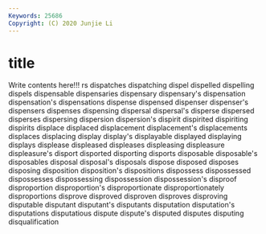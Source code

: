 ```yaml
---
Keywords: 25686
Copyright: (C) 2020 Junjie Li
---
```


# title

Write contents here!!!
rs 
dispatches 
dispatching 
dispel 
dispelled 
dispelling
dispels 
dispensable 
dispensaries 
dispensary 
dispensary's 
dispensation 
dispensation's 
dispensations 
dispense 
dispensed
dispenser 
dispenser's 
dispensers 
dispenses 
dispensing 
dispersal 
dispersal's 
disperse 
dispersed 
disperses
dispersing 
dispersion 
dispersion's 
dispirit 
dispirited 
dispiriting 
dispirits 
displace 
displaced 
displacement
displacement's 
displacements 
displaces 
displacing 
display 
display's 
displayable 
displayed 
displaying 
displays
displease 
displeased 
displeases 
displeasing 
displeasure 
displeasure's 
disport 
disported 
disporting 
disports
disposable 
disposable's 
disposables 
disposal 
disposal's 
disposals 
dispose 
disposed 
disposes 
disposing
disposition 
disposition's 
dispositions 
dispossess 
dispossessed 
dispossesses 
dispossessing 
dispossession 
dispossession's 
disproof
disproportion 
disproportion's 
disproportionate 
disproportionately 
disproportions 
disprove 
disproved 
disproven 
disproves 
disproving
disputable 
disputant 
disputant's 
disputants 
disputation 
disputation's 
disputations 
disputatious 
dispute 
dispute's
disputed 
disputes 
disputing 
disqualification 
